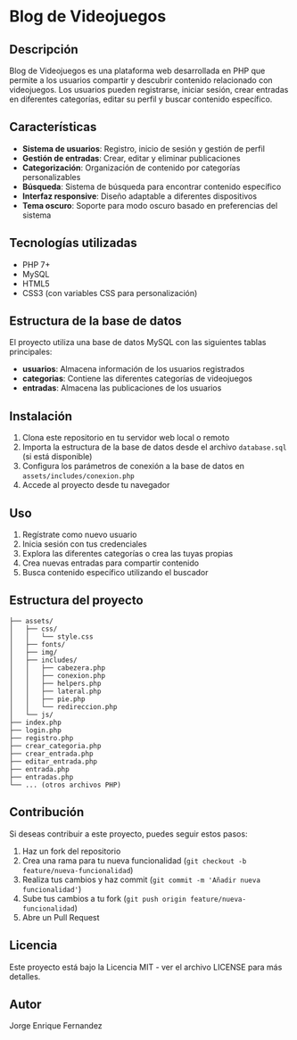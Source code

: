 # Blog de Videojuegos

## Descripción
Blog de Videojuegos es una plataforma web desarrollada en PHP que permite a los usuarios compartir y descubrir contenido relacionado con videojuegos. Los usuarios pueden registrarse, iniciar sesión, crear entradas en diferentes categorías, editar su perfil y buscar contenido específico.

## Características

- **Sistema de usuarios**: Registro, inicio de sesión y gestión de perfil
- **Gestión de entradas**: Crear, editar y eliminar publicaciones
- **Categorización**: Organización de contenido por categorías personalizables
- **Búsqueda**: Sistema de búsqueda para encontrar contenido específico
- **Interfaz responsive**: Diseño adaptable a diferentes dispositivos
- **Tema oscuro**: Soporte para modo oscuro basado en preferencias del sistema

## Tecnologías utilizadas

- PHP 7+
- MySQL
- HTML5
- CSS3 (con variables CSS para personalización)


## Estructura de la base de datos

El proyecto utiliza una base de datos MySQL con las siguientes tablas principales:

- **usuarios**: Almacena información de los usuarios registrados
- **categorias**: Contiene las diferentes categorías de videojuegos
- **entradas**: Almacena las publicaciones de los usuarios

## Instalación

1. Clona este repositorio en tu servidor web local o remoto
2. Importa la estructura de la base de datos desde el archivo `database.sql` (si está disponible)
3. Configura los parámetros de conexión a la base de datos en `assets/includes/conexion.php`
4. Accede al proyecto desde tu navegador

## Uso

1. Regístrate como nuevo usuario
2. Inicia sesión con tus credenciales
3. Explora las diferentes categorías o crea las tuyas propias
4. Crea nuevas entradas para compartir contenido
5. Busca contenido específico utilizando el buscador

## Estructura del proyecto

```
├── assets/
│   ├── css/
│   │   └── style.css
│   ├── fonts/
│   ├── img/
│   ├── includes/
│   │   ├── cabezera.php
│   │   ├── conexion.php
│   │   ├── helpers.php
│   │   ├── lateral.php
│   │   ├── pie.php
│   │   └── redireccion.php
│   └── js/
├── index.php
├── login.php
├── registro.php
├── crear_categoria.php
├── crear_entrada.php
├── editar_entrada.php
├── entrada.php
├── entradas.php
└── ... (otros archivos PHP)
```

## Contribución

Si deseas contribuir a este proyecto, puedes seguir estos pasos:

1. Haz un fork del repositorio
2. Crea una rama para tu nueva funcionalidad (`git checkout -b feature/nueva-funcionalidad`)
3. Realiza tus cambios y haz commit (`git commit -m 'Añadir nueva funcionalidad'`)
4. Sube tus cambios a tu fork (`git push origin feature/nueva-funcionalidad`)
5. Abre un Pull Request

## Licencia

Este proyecto está bajo la Licencia MIT - ver el archivo LICENSE para más detalles.

## Autor

Jorge Enrique Fernandez
